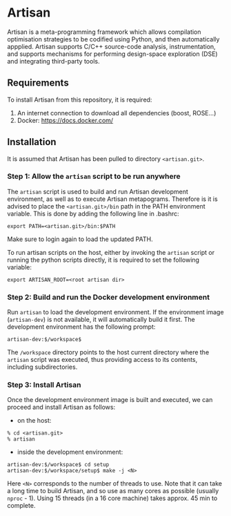 # Artisan 

Artisan is a meta-programming framework which allows compilation optimisation strategies to be codified using Python, and then automatically appplied. Artisan supports C/C++ source-code analysis, instrumentation, and supports mechanisms for performing design-space exploration (DSE) and integrating third-party tools.

## Requirements

To install Artisan from this repository, it is required:
1. An internet connection to download all dependencies (boost, ROSE...)
1. Docker: https://docs.docker.com/

## Installation

It is assumed that Artisan has been pulled to directory ```<artisan.git>```.

### Step 1: Allow the ```artisan``` script to be run anywhere

The ```artisan``` script is used to build and run Artisan development environment, as well as to execute Artisan metapograms. Therefore is it is advised to place the ```<artisan.git>/bin``` path in the PATH environment variable. This is done by adding the following line in .bashrc:

```
export PATH=<artisan.git>/bin:$PATH
```

Make sure to login again to load the updated PATH.

To run artisan scripts on the host, either by invoking the `artisan` script or running the python scripts directly, it is required to set the following
variable:

```
export ARTISAN_ROOT=<root artisan dir>
```

### Step 2: Build and run the Docker development environment 

Run ```artisan``` to load the development environment. If the environment image (```artisan-dev```) is not available, it will automatically build it first. The development environment has the following prompt:

```
artisan-dev:$/workspace$
```

The ```/workspace``` directory points to the host current directory where the ```artisan``` script was executed, thus providing access to its contents, including subdirectories. 

### Step 3: Install Artisan

Once the development environment image is built and executed, we can proceed and install Artisan as follows:


* on the host: 
```
% cd <artisan.git>
% artisan
```
* inside the development environment:
```
artisan-dev:$/workspace$ cd setup
artisan-dev:$/workspace/setup$ make -j <N>
```
Here ```<N>``` corresponds to the number of threads to use. Note that it can take a long time to build Artisan, and so use as many cores as possible (usually ```nproc``` - 1). Using 15 threads (in a 16 core machine) takes approx. 45 min to complete.






